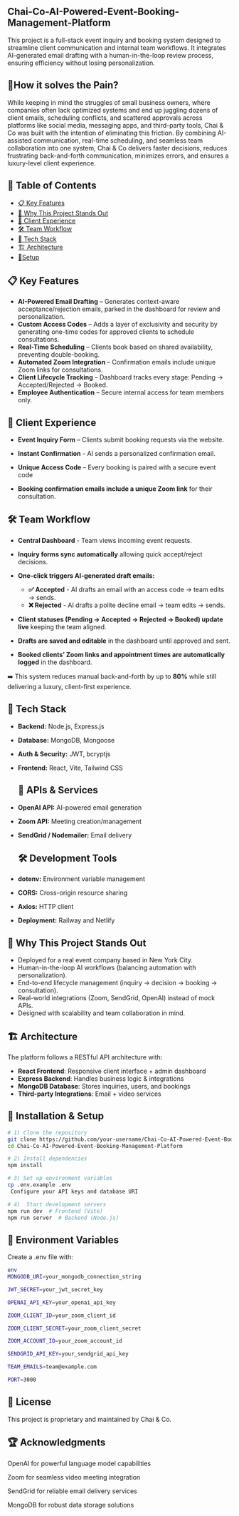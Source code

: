 ## Chai-Co-AI-Powered-Event-Booking-Management-Platform
This project is a full-stack event inquiry and booking system designed to streamline client communication and internal team workflows. It integrates AI-generated email drafting with a human-in-the-loop review process, ensuring efficiency without losing personalization.

## 🌵How it solves the Pain?

While keeping in mind the struggles of small business owners, where companies often lack optimized systems and end up juggling dozens of client emails, scheduling conflicts, and scattered approvals across platforms like social media, messaging apps, and third-party tools, Chai & Co was built with the intention of eliminating this friction. By combining AI-assisted communication, real-time scheduling, and seamless team collaboration into one system, Chai & Co delivers faster decisions, reduces frustrating back-and-forth communication, minimizes errors, and ensures a luxury-level client experience.

## 📑 Table of Contents
- [📋 Key Features](#-key-features)  
- [🚀 Why This Project Stands Out](#-project-overview)  
- [📌 Client Experience](#-client-experience)  
- [🛠 Team Workflow](#-team-workflow)  
- [🚀 Tech Stack](#-tech-stack)
- [🏗️ Architecture](#-architecture)
- [🔧Setup](#-installation--setup)  


## 📋 Key Features

- **AI-Powered Email Drafting** – Generates context-aware acceptance/rejection emails, parked in the dashboard for review and personalization.
- **Custom Access Codes** – Adds a layer of exclusivity and security by generating one-time codes for approved clients to schedule consultations.
- **Real-Time Scheduling** – Clients book based on shared availability, preventing double-booking.
- **Automated Zoom Integration** – Confirmation emails include unique Zoom links for consultations.
- **Client Lifecycle Tracking** – Dashboard tracks every stage: Pending → Accepted/Rejected → Booked.
- **Employee Authentication** – Secure internal access for team members only.


## 📌 Client Experience

- **Event Inquiry Form** – Clients submit booking requests via the website.

- **Instant Confirmation** - AI sends a personalized confirmation email.

- **Unique Access Code** – Every booking is paired with a secure event code

- **Booking confirmation emails include a unique Zoom link** for their consultation.


## 🛠 Team Workflow

- **Central Dashboard** - Team views incoming event requests.

- **Inquiry forms sync automatically** allowing quick accept/reject decisions.
- **One-click triggers AI-generated draft emails:**
    - **✅ Accepted** - AI drafts an email with an access code → team edits → sends.
    - **❌ Rejected** - AI drafts a polite decline email → team edits → sends.
- **Client statuses (Pending → Accepted → Rejected → Booked) update live** keeping the team aligned.
- **Drafts are saved and editable** in the dashboard until approved and sent.
- **Booked clients’ Zoom links and appointment times are automatically logged** in the dashboard.

➡️ This system reduces manual back-and-forth by up to **80%** while still delivering a luxury, client-first experience.


## 🚀 Tech Stack
- **Backend:** Node.js, Express.js  
- **Database:** MongoDB, Mongoose  
- **Auth & Security:** JWT, bcryptjs  
- **Frontend:** React, Vite, Tailwind CSS

  ## 🔌 APIs & Services
- **OpenAI API:** AI-powered email generation  
- **Zoom API:** Meeting creation/management  
- **SendGrid / Nodemailer:** Email delivery


  ## 🛠 Development Tools
- **dotenv:** Environment variable management  
- **CORS:** Cross-origin resource sharing  
- **Axios:** HTTP client
- **Deployment:** Railway and Netlify

## 🚀 Why This Project Stands Out
- Deployed for a real event company based in New York City. 
- Human-in-the-loop AI workflows (balancing automation with personalization).
- End-to-end lifecycle management (inquiry → decision → booking → consultation).
- Real-world integrations (Zoom, SendGrid, OpenAI) instead of mock APIs.
- Designed with scalability and team collaboration in mind.


## 🏗️ Architecture  
The platform follows a RESTful API architecture with:  
- **React Frontend**: Responsive client interface + admin dashboard  
- **Express Backend**: Handles business logic & integrations  
- **MongoDB Database**: Stores inquiries, users, and bookings  
- **Third-party Integrations**: Email + video services  


## 🔧 Installation & Setup
```bash
# 1) Clone the repository
git clone https://github.com/your-username/Chai-Co-AI-Powered-Event-Booking-Management-Platform.git
cd Chai-Co-AI-Powered-Event-Booking-Management-Platform

# 2) Install dependencies
npm install

# 3) Set up environment variables
cp .env.example .env
 Configure your API keys and database URI

# 4)  Start development servers
npm run dev  # Frontend (Vite)
npm run server  # Backend (Node.js)
```

## 📁 Environment Variables
Create a .env file with:
```bash
env
MONGODB_URI=your_mongodb_connection_string

JWT_SECRET=your_jwt_secret_key

OPENAI_API_KEY=your_openai_api_key

ZOOM_CLIENT_ID=your_zoom_client_id

ZOOM_CLIENT_SECRET=your_zoom_client_secret

ZOOM_ACCOUNT_ID=your_zoom_account_id

SENDGRID_API_KEY=your_sendgrid_api_key

TEAM_EMAILS=team@example.com

PORT=3000
```

## 📄 License
This project is proprietary and maintained by Chai & Co.

## 🏆 Acknowledgments
OpenAI for powerful language model capabilities

Zoom for seamless video meeting integration

SendGrid for reliable email delivery services

MongoDB for robust data storage solutions









